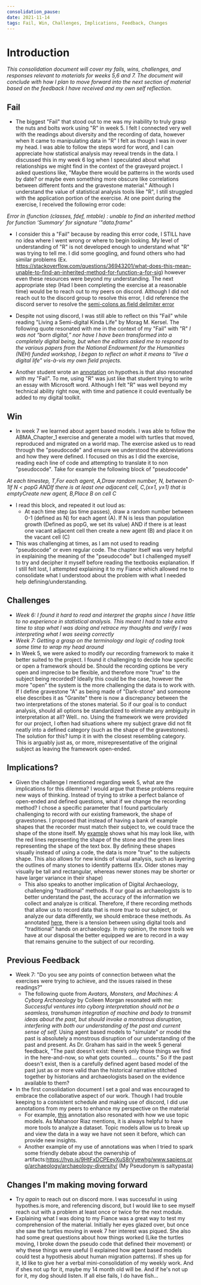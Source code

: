 ```yaml
---
consolidation_pause:
date: 2021-11-14
tags: Fail, Win, Challenges, Implications, Feedback, Changes
---
```


# Introduction 
_This consolidation document will cover my fails, wins, challenges, and responses relevant to materials for weeks 5,6 and 7. The document will conclude with how I plan to move forward into the next section of material based on the feedback I have received and my own self reflection._

## Fail
- The biggest "Fail" that stood out to me was my inability to truly grasp the nuts and bolts work using "R" in week 5.  I felt I connected very well with the readings about diversity and the recording of data, however when It came to manipulating data in "R" I felt as though I was in over my head. I was able to follow the steps word for word, and I can appreciate how statistical analysis may reveal trends in the data. I discussed this in my week 6 log when I speculated about what relationships we might find in the context of the graveyard project. I asked questions like, "Maybe there would be patterns in the words used by date? or maybe even something more obscure like correlations between different fonts and the gravestone material." Although I understand the value of statistical analysis tools like "R", I still struggled with the application portion of the exercise. At one point during the exercise, I received the following error code: 

_Error in (function (classes, fdef, mtable)  : 
  unable to find an inherited method for function ‘Summary’ for signature ‘"data.frame"_
  
  - I consider this a "Fail" because by reading this error code, I STILL have no idea where I went wrong or where to begin looking. My level of understanding of "R" is not developed enough to understand what "R" was trying to tell me. I did some googling, and found others who had similar problems (Ex. https://stackoverflow.com/questions/36943201/what-does-this-mean-unable-to-find-an-inherited-method-for-function-a-for-sig) however even these resources were beyond my understanding. The next appropriate step (Had I been completing the exercise at a reasonable time) would be to reach out to my peers on discord. Although I did not reach out to the discord group to resolve this error, I did reference the discord server to resolve the [semi-colons as field delimiter error](https://discordapp.com/channels/739577555325157407/869970554948579359/898686723515641916) 
  - Despite not using discord, I was still able to reflect on this "Fail" while reading  "Living a Semi-digital Kinda Life" by Morag M. Kersel. The following quote resonated with me in the context of my "Fail" with "R"
   _I was not “born digital,” nor have I have been transformed into a  
completely digital being, but when the editors asked me to respond to  
the various papers from the National Endowment for the Humanities  
(NEH) funded workshop, I began to reflect on what it means to “live a  
digital life” vis-à-vis my own field projects._

- Another student wrote an [annotation](https://hyp.is/1eAYlCILEeuZbetHVHQDZA/digitalpressatund.files.wordpress.com/2016/09/5_1_kersel.pdf) on hypothes.is that also resonated with my "Fail". To me, using "R" was just like that student trying to write an essay with Microsoft word. Although I felt "R" was well beyond my technical ability right now, with time and patience it could eventually be added to my digital toolkit. 
  
## Win

- In week 7 we learned about agent based models. I was able to follow the ABMA_Chapter_1 exercise and generate a model with turtles that moved, reproduced and migrated on a world map.  The exercise asked us to read through the "pseudocode" and ensure we understood the abbreviations and how they were defined. I focused on this as I did the exercise, reading each line of code and attempting to translate it to non "pseudocode".  Take for example the following block of "pseudocode"

_At each timestep, T,For each agent, A,Draw random number, N, between 0-1If N < popG ANDIf there is at least one adjacent cell, C,(x±1, y±1) that is emptyCreate new agent, B,Place B on cell C_
- I read this block, and repeated it out loud as:
	- At each time step (as time passes), draw a random number between 0-1 (defined as N) for each agent (A). If N is less than population growth (Defined as popG, we set its value) AND if there is at least one vacant adjacent cell then create a new agent (B) and place it on the vacant cell (C)
- This was challenging at times, as I am not used to reading "pseudocode" or even regular code. The chapter itself was very helpful in explaining the meaning of the "pseudocode" but I challenged myself to try and decipher it myself before reading the textbooks explanation. If I still felt lost, I attempted explaining it to my Fiance which allowed me to consolidate what I understood about the problem with what I needed help defining/understanding. 
## Challenges
- _Week 6: I found it hard to read and interpret the graphs since I have little to no experience in statistical analysis. This meant I had to take extra time to stop what I was doing and retrace my thoughts and verify I was interpreting what I was seeing correctly_
- _Week 7: Getting a grasp on the terminology and logic of coding took some time to wrap my head around_
- In Week 5, we were asked to modify our recording framework to make it better suited to the project. I found it challenging to decide how specific or open a framework should be. Should the recording options be very open and imprecise to be flexible, and therefore more "true" to the subject being recorded? Ideally this could be the case, however the more "open" the system is the more challenging the data is to work with. If I define gravestone "A" as being made of "Dark-stone" and someone else describes it as "Granite" there is now a discrepancy between the two interpretations of the stones material. So if our goal is to conduct analysis, should all options be standardized to eliminate any ambiguity in interpretation at all? Well.. no. Using the framework we were provided for our project, I often had situations where my subject grave did not fit neatly into a defined category (such as the shape of the gravestones). The solution for this? lump it in with the closest resembling category. This is arguably just as, or more, misrepresentative of the original subject as leaving the framework open-ended. 
## Implications?
- Given the challenge I mentioned regarding week 5, what are the implications for this dilemma? I would argue that these problems require new ways of thinking. Instead of trying to strike a perfect balance of open-ended and defined questions, what if we change the recording method? I chose a specific parameter that I found particularly challenging to record with our existing framework, the shape of gravestones. I proposed that instead of having a bank of example shapes that the recorder must match their subject to, we could trace the shape of the stone itself. My [example](obsidian://open?vault=obsidian-digiarch-lab-notebook-main&file=Consolidation%20Docs%2FConsolidation%20Doc%202%2FRelevant%20Materials%20Doc%202%2FEdited%20Gravestone%20Ex.%201.jpg) shows what his may look like, with the red lines representing the shape of the stone and the green lines representing the shape of the text box. By defining these shapes visually instead of using a code, the data is more "true" to the subjects shape. This also allows for new kinds of visual analysis, such as layering the outlines of many stones to identify patterns (Ex. Older stones may visually be tall and rectangular, whereas newer stones may be shorter or have larger variance in their shape)
	- This also speaks to another implication of Digital Archaeology, challenging "traditional" methods. If our goal as archaeologists is to better understand the past, the accuracy of the information we collect and analyze is critical. Therefore, if there recording methods that allow us to record data that is more *true* to our subject, or analyze our data differently, we should embrace these methods. As annotated [here](https://hyp.is/K-QE5POLEeq_5suM9daqnw/digitalpressatund.files.wordpress.com/2016/09/5_1_kersel.pdf), there is a tension between using digital tools and "traditional" hands on archaeology. In my opinion, the more tools we have at our disposal the better equipped we are to record in a way that remains genuine to the subject of our recording.

## Previous Feedback

- Week 7: "Do you see any points of connection between what the exercises were trying to achieve, and the issues raised in these readings?"
	- The following quote from *Avatars, Monsters, and Machines: A Cyborg Archaeology* by Colleen Morgan resonated with me:
	_Successful ventures into cyborg interpretation should not be a seamless, transhuman integration of machine and body to transmit ideas about the past, but should invoke a monstrous disruption, interfering with both our understanding of the past and current sense of self._
	Using agent based models to "simulate" or model the past is absolutely a monstrous disruption of our understanding of the past and present. As Dr. Graham has said in the week 5 general feedback, "The past doesn’t exist: there’s only those things we find in the here-and-now, so what gets counted…. counts." So if the past doesn't exist, then is a carefully defined agent based model of the past just as or more valid than the historical narrative stitched together by historians and archaeologists based on the evidence available to them?
- In the first consolidation document I set a goal and was encouraged to embrace the collaborative aspect of our work. Though I had trouble keeping to a consistent schedule and making use of discord, I did use annotations from my peers to enhance my perspective on the material
	- For example, [this](https://hyp.is/K-QE5POLEeq_5suM9daqnw/digitalpressatund.files.wordpress.com/2016/09/5_1_kersel.pdf) annotation also resonated with how we use topic models. As Mahanoor Riaz mentions, it is always helpful to have more tools to analyze a dataset. Topic models allow us to break up and view the data in a way we have not seen it before, which can provide new insights. 
	- Another example of my use of annotations was when I tried to spark some friendly debate about the ownership of artifacts:https://hyp.is/9HtFxDCPEeyXuS8rVyewhg/www.sapiens.org/archaeology/archaeology-diversity/ (My Pseudonym is saltypasta)

## Changes I'm making moving forward
- Try *again* to reach out on discord more. I was successful in using hypothes.is more, and referencing discord, but I would like to see myself reach out with a problem at least once or twice for the next module. 
- Explaining what I was doing to my Fiance was a great way to test my comprehension of the material. Initially her eyes glazed over, but once she saw the turtles moving in week 7 her interest was piqued. She also had some great questions about how things worked (Like the turtles moving, I broke down the pseudo code that defined their movement) or why these things were useful (I explained how agent based models could test a hypothesis about human migration patterns). If shes up for it, Id like to give her a verbal mini-consolidation of my weekly work. And if shes not up for it, maybe my 14 month old will be. And if he's not up for it, my dog should listen. If all else fails, I do have fish...